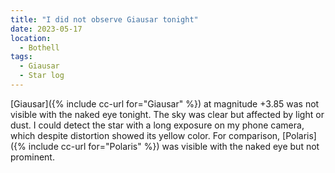 ```yaml
---
title: "I did not observe Giausar tonight"
date: 2023-05-17
location:
  - Bothell
tags:
  - Giausar
  - Star log
---
```

[Giausar]({% include cc-url for="Giausar" %}) at magnitude +3.85 was not visible with the naked eye tonight. The sky was clear but affected by light or dust. I could detect the star with a long exposure on my phone camera, which despite distortion showed its yellow color. For comparison, [Polaris]({% include cc-url for="Polaris" %}) was visible with the naked eye but not prominent.